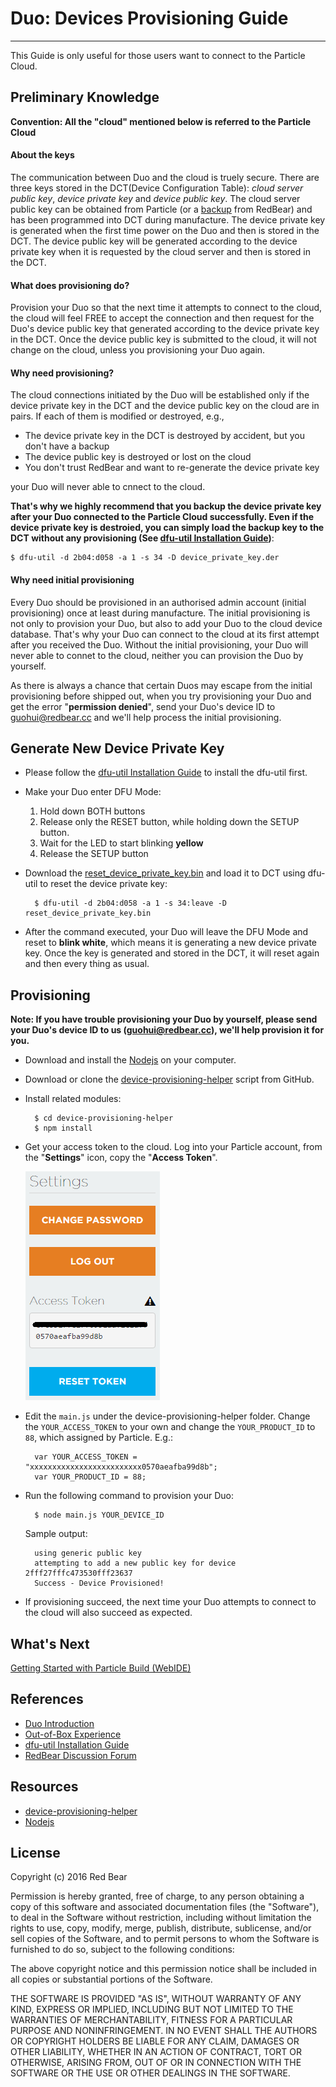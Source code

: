 # Duo: Devices Provisioning Guide
---

This Guide is only useful for those users want to connect to the Particle Cloud.

## Preliminary Knowledge 

**Convention: All the "cloud" mentioned below is referred to the Particle Cloud**

#### About the keys

The communication between Duo and the cloud is truely secure. There are three keys stored in the DCT(Device Configuration Table): *cloud server public key*, *device private key* and *device public key*. The cloud server public key can be obtained from Particle (or a [backup](https://github.com/redbear/Duo/tree/master/firmware/dct) from RedBear) and has been programmed into DCT during manufacture. The device private key is generated when the first time power on the Duo and then is stored in the DCT. The device public key will be generated according to the device private key when it is requested by the cloud server and then is stored in the DCT. 

#### What does provisioning do?

Provision your Duo so that the next time it attempts to connect to the cloud, the cloud will feel FREE to accept the connection and then request for the Duo's device public key that generated according to the device private key in the DCT. Once the device public key is submitted to the cloud, it will not change on the cloud, unless you provisioning your Duo again.

#### Why need provisioning?

The cloud connections initiated by the Duo will be established only if the device private key in the DCT and the device public key on the cloud are in pairs. If each of them is modified or destroyed, e.g.,

* The device private key in the DCT is destroyed by accident, but you don't have a backup
* The device public key is destroyed or lost on the cloud
* You don't trust RedBear and want to re-generate the device private key

your Duo will never able to cnnect to the cloud. 

**That's why we highly recommend that you backup the device private key after your Duo connected to the Particle Cloud successfully. Even if the device private key is destroied, you can simply load the backup key to the DCT without any provisioning (See [dfu-util Installation Guide](dfu-util_installation_guide.md))**:

    $ dfu-util -d 2b04:d058 -a 1 -s 34 -D device_private_key.der

#### Why need initial provisioning

Every Duo should be provisioned in an authorised admin account (initial provisioning) once at least during manufacture. The initial provisioning is not only to provision your Duo, but also to add your Duo to the cloud device database. That's why your Duo can connect to the cloud at its first attempt after you received the Duo. Without the initial provisioning, your Duo will never able to connet to the cloud, neither you can provision the Duo by yourself. 

As there is always a chance that certain Duos may escape from the initial provisioning before shipped out, when you try provisioning your Duo and get the error "**permission denied**", send your Duo's device ID to [guohui@redbear.cc]() and we'll help process the initial provisioning.


## Generate New Device Private Key

* Please follow the [dfu-util Installation Guide](dfu-util_installation_guide.md) to install the dfu-util first.  

* Make your Duo enter DFU Mode:

    1. Hold down BOTH buttons
    2. Release only the RESET button, while holding down the SETUP button.
    3. Wait for the LED to start blinking **yellow**
    4. Release the SETUP button

* Download the [reset\_device\_private\_key.bin](https://github.com/redbear/Duo/raw/master/firmware/dct/reset_device_private_key.bin) and load it to DCT using dfu-util to reset the device private key:

        $ dfu-util -d 2b04:d058 -a 1 -s 34:leave -D reset_device_private_key.bin

* After the command executed, your Duo will leave the DFU Mode and reset to **blink white**, which means it is generating a new device private key. Once the key is generated and stored in the DCT, it will reset again and then every thing as usual.

## Provisioning

**Note: If you have trouble provisioning your Duo by yourself, please send your Duo's device ID to us (guohui@redbear.cc), we'll help provision it for you.**

* Download and install the [Nodejs](https://nodejs.org/en/download/) on your computer.

* Download or clone the [device-provisioning-helper](https://github.com/redbear/device-provisioning-helper) script from GitHub.

* Install related modules:

        $ cd device-provisioning-helper
        $ npm install

* Get your access token to the cloud. Log into your Particle account, from the "**Settings**" icon, copy the "**Access Token**".

    ![image](images/Token.png)


* Edit the `main.js` under the device-provisioning-helper folder. Change  the `YOUR_ACCESS_TOKEN` to your own and change the `YOUR_PRODUCT_ID` to `88`, which assigned by Particle. E.g.:

		var YOUR_ACCESS_TOKEN = "xxxxxxxxxxxxxxxxxxxxxxxxx0570aeafba99d8b";
		var YOUR_PRODUCT_ID = 88;


* Run the following command to provision your Duo:

	    $ node main.js YOUR_DEVICE_ID

    Sample output:

	    using generic public key
	    attempting to add a new public key for device 2fff27fffc473530fff23637
	    Success - Device Provisioned!

* If provisioning succeed, the next time your Duo attempts to connect to the cloud will also succeed as expected.


## What's Next

[Getting Started with Particle Build (WebIDE)](getting_started_with_particle_build.md)


## References

* [Duo Introduction](duo_introduction.md)
* [Out-of-Box Experience](out_of_box_experience.md)
* [dfu-util Installation Guide](dfu-util_installation_guide.md)
* [RedBear Discussion Forum](http://discuss.redbear.cc/)


## Resources

* [device-provisioning-helper](https://github.com/redbear/device-provisioning-helper)
* [Nodejs](https://nodejs.org/en/download/)


## License

Copyright (c) 2016 Red Bear

Permission is hereby granted, free of charge, to any person obtaining a copy of this software and associated documentation files (the "Software"), to deal in the Software without restriction, including without limitation the rights to use, copy, modify, merge, publish, distribute, sublicense, and/or sell copies of the Software, and to permit persons to whom the Software is furnished to do so, subject to the following conditions:

The above copyright notice and this permission notice shall be included in all copies or substantial portions of the Software.

THE SOFTWARE IS PROVIDED "AS IS", WITHOUT WARRANTY OF ANY KIND, EXPRESS OR IMPLIED, INCLUDING BUT NOT LIMITED TO THE WARRANTIES OF MERCHANTABILITY, FITNESS FOR A PARTICULAR PURPOSE AND NONINFRINGEMENT. IN NO EVENT SHALL THE AUTHORS OR COPYRIGHT HOLDERS BE LIABLE FOR ANY CLAIM, DAMAGES OR OTHER LIABILITY, WHETHER IN AN ACTION OF CONTRACT, TORT OR OTHERWISE, ARISING FROM, OUT OF OR IN CONNECTION WITH THE SOFTWARE OR THE USE OR OTHER DEALINGS IN THE SOFTWARE.





